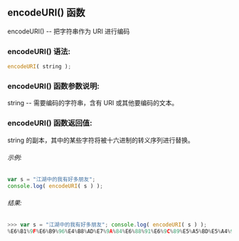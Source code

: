 ## encodeURI() 函数

encodeURI() -- 把字符串作为 URI 进行编码

### encodeURI() 语法:

  ```javascript
  encodeURI( string );
  ```

### encodeURI() 函数参数说明:

string -- 需要编码的字符串，含有 URI 或其他要编码的文本。

### encodeURI() 函数返回值:

string 的副本，其中的某些字符将被十六进制的转义序列进行替换。

###### 示例:

  ```javascript
  var s = "江湖中的我有好多朋友";
  console.log( encodeURI( s ) );
  ```

###### 结果:

  ```javascript
  >>> var s = "江湖中的我有好多朋友"; console.log( encodeURI( s ) );
  %E6%B1%9F%E6%B9%96%E4%B8%AD%E7%9A%84%E6%88%91%E6%9C%89%E5%A5%BD%E5%A4%9A%E6%9C%8B%E5%8F%8B
  ```
